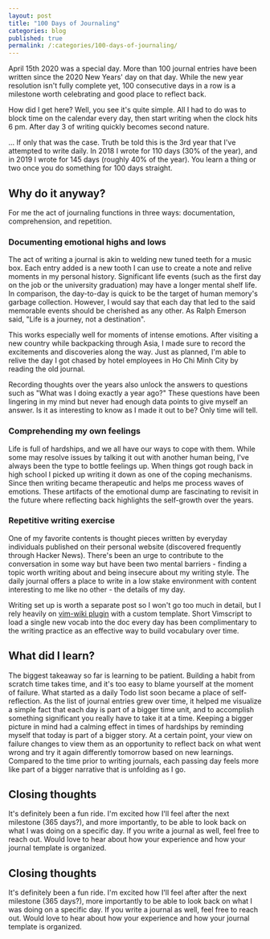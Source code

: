 ```yaml
---
layout: post
title: "100 Days of Journaling"
categories: blog
published: true
permalink: /:categories/100-days-of-journaling/
---
```


April 15th 2020 was a special day. More than 100 journal entries have been written since the 2020 New Years' day on that day. While the new year resolution isn't fully complete yet, 100 consecutive days in a row is a milestone worth celebrating and good place to reflect back.

How did I get here? Well, you see it's quite simple. All I had to do was to block time on the calendar every day, then start writing when the clock hits 6 pm. After day 3 of writing quickly becomes second nature.

... If only that was the case. Truth be told this is the 3rd year that I've attempted to write daily. In 2018 I wrote for 110 days (30% of the year), and in 2019 I wrote for 145 days (roughly 40% of the year). You learn a thing or two once you do something for 100 days straight.

## Why do it anyway?

For me the act of journaling functions in three ways: documentation, comprehension, and repetition.

### Documenting emotional highs and lows

The act of writing a journal is akin to welding new tuned teeth for a music box. Each entry added is a new tooth I can use to create a note and relive moments in my personal history. Significant life events (such as the first day on the job or the university graduation) may have a longer mental shelf life. In comparison, the day-to-day is quick to be the target of human memory's garbage collection. However, I would say that each day that led to the said memorable events should be cherished as any other. As Ralph Emerson said, "Life is a journey, not a destination".

This works especially well for moments of intense emotions. After visiting a new country while backpacking through Asia, I made sure to record the excitements and discoveries along the way. Just as planned, I'm able to relive the day I got chased by hotel employees in Ho Chi Minh City by reading the old journal.

Recording thoughts over the years also unlock the answers to questions such as "What was I doing exactly a year ago?" These questions have been lingering in my mind but never had enough data points to give myself an answer. Is it as interesting to know as I made it out to be? Only time will tell.

### Comprehending my own feelings

Life is full of hardships, and we all have our ways to cope with them. While some may resolve issues by talking it out with another human being, I've always been the type to bottle feelings up. When things got rough back in high school I picked up writing it down as one of the coping mechanisms. Since then writing became therapeutic and helps me process waves of emotions. These artifacts of the emotional dump are fascinating to revisit in the future where reflecting back highlights the self-growth over the years.

### Repetitive writing exercise

One of my favorite contents is thought pieces written by everyday individuals published on their personal website (discovered frequently through Hacker News). There's been an urge to contribute to the conversation in some way but have been two mental barriers - finding a topic worth writing about and being insecure about my writing style. The daily journal offers a place to write in a low stake environment with content interesting to me like no other - the details of my day.

Writing set up is worth a separate post so I won't go too much in detail, but I rely heavily on [vim-wiki plugin](http://vimwiki.github.io) with a custom template. Short Vimscript to load a single new vocab into the doc every day has been complimentary to the writing practice as an effective way to build vocabulary over time.

## What did I learn?

The biggest takeaway so far is learning to be patient. Building a habit from scratch time takes time, and it's too easy to blame yourself at the moment of failure. What started as a daily Todo list soon became a place of self-reflection. As the list of journal entries grew over time, it helped me visualize a simple fact that each day is part of a bigger time unit, and to accomplish something significant you really have to take it at a time. Keeping a bigger picture in mind had a calming effect in times of hardships by reminding myself that today is part of a bigger story. At a certain point, your view on failure changes to view them as an opportunity to reflect back on what went wrong and try it again differently tomorrow based on new learnings. Compared to the time prior to writing journals, each passing day feels more like part of a bigger narrative that is unfolding as I go.

## Closing thoughts

It's definitely been a fun ride. I'm excited how I'll feel after the next milestone (365 days?), and more importantly, to be able to look back on what I was doing on a specific day. If you write a journal as well, feel free to reach out. Would love to hear about how your experience and how your journal template is organized.

## Closing thoughts

It's definitely been a fun ride. I'm excited how I'll feel after after the next milestone (365 days?), more importantly to be able to look back on what I was doing on a specific day. If you write a journal as well, feel free to reach out. Would love to hear about how your experience and how your journal template is organized.

